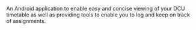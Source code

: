 An Android application to enable easy and concise viewing of your DCU timetable as well as providing tools to enable you to log and keep on track of assignments.
